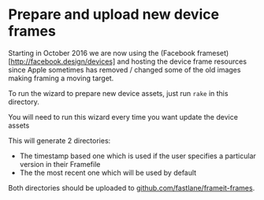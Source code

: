 # Prepare and upload new device frames

Starting in October 2016 we are now using the (Facebook frameset)[http://facebook.design/devices] and hosting the device frame resources since Apple sometimes has removed / changed some of the old images making framing a moving target.

To run the wizard to prepare new device assets, just run `rake` in this directory.

You will need to run this wizard every time you want update the device assets

This will generate 2 directories:

- The timestamp based one which is used if the user specifies a particular version in their Framefile
- The the most recent one which will be used by default

Both directories should be uploaded to [github.com/fastlane/frameit-frames](https://github.com/fastlane/frameit-frames).
